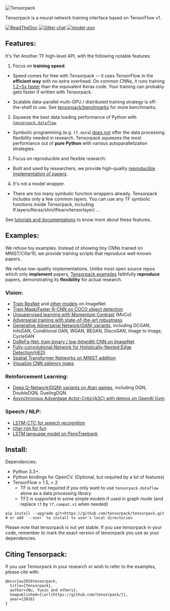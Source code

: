 ![Tensorpack](https://github.com/tensorpack/tensorpack/raw/master/.github/tensorpack.png)

Tensorpack is a neural network training interface based on TensorFlow v1.

[![ReadTheDoc](https://readthedocs.org/projects/tensorpack/badge/?version=latest)](http://tensorpack.readthedocs.io)
[![Gitter chat](https://img.shields.io/badge/chat-on%20gitter-46bc99.svg)](https://gitter.im/tensorpack/users)
[![model-zoo](https://img.shields.io/badge/model-zoo-brightgreen.svg)](http://models.tensorpack.com)
## Features:

It's Yet Another TF high-level API, with the following notable features:

1. Focus on __training speed__.
  + Speed comes for free with Tensorpack -- it uses TensorFlow in the __efficient way__ with no extra overhead.
    On common CNNs, it runs training [1.2~5x faster](https://github.com/tensorpack/benchmarks/tree/master/other-wrappers) than the equivalent Keras code.
    Your training can probably gets faster if written with Tensorpack.

  + Scalable data-parallel multi-GPU / distributed training strategy is off-the-shelf to use.
    See [tensorpack/benchmarks](https://github.com/tensorpack/benchmarks) for more benchmarks.

2. Squeeze the best data loading performance of Python with [`tensorpack.dataflow`](https://github.com/tensorpack/dataflow).
  + Symbolic programming (e.g. `tf.data`) [does not](https://tensorpack.readthedocs.io/tutorial/philosophy/dataflow.html#alternative-data-loading-solutions)
    offer the data processing flexibility needed in research.
    Tensorpack squeezes the most performance out of __pure Python__ with various autoparallelization strategies.

3. Focus on reproducible and flexible research:
  + Built and used by researchers, we provide high-quality [reproducible implementation of papers](https://github.com/tensorpack/tensorpack#examples).

4. It's not a model wrapper.
  + There are too many symbolic function wrappers already. Tensorpack includes only a few common layers.
    You can use any TF symbolic functions inside Tensorpack, including tf.layers/Keras/slim/tflearn/tensorlayer/....

See [tutorials and documentations](http://tensorpack.readthedocs.io/tutorial/index.html#user-tutorials) to know more about these features.

## Examples:

We refuse toy examples.
Instead of showing tiny CNNs trained on MNIST/Cifar10,
we provide training scripts that reproduce well-known papers.

We refuse low-quality implementations.
Unlike most open source repos which only __implement__ papers,
[Tensorpack examples](examples) faithfully __reproduce__ papers,
demonstrating its __flexibility__ for actual research.

### Vision:
+ [Train ResNet](examples/ResNet) and [other models](examples/ImageNetModels) on ImageNet
+ [Train Mask/Faster R-CNN on COCO object detection](examples/FasterRCNN)
+ [Unsupervised learning with Momentum Contrast](https://github.com/ppwwyyxx/moco.tensorflow) (MoCo)
+ [Adversarial training with state-of-the-art robustness](https://github.com/facebookresearch/ImageNet-Adversarial-Training)
+ [Generative Adversarial Network(GAN) variants](examples/GAN), including DCGAN, InfoGAN, Conditional GAN, WGAN, BEGAN, DiscoGAN, Image to Image, CycleGAN
+ [DoReFa-Net: train binary / low-bitwidth CNN on ImageNet](examples/DoReFa-Net)
+ [Fully-convolutional Network for Holistically-Nested Edge Detection(HED)](examples/HED)
+ [Spatial Transformer Networks on MNIST addition](examples/SpatialTransformer)
+ [Visualize CNN saliency maps](examples/Saliency)

### Reinforcement Learning:
+ [Deep Q-Network(DQN) variants on Atari games](examples/DeepQNetwork), including DQN, DoubleDQN, DuelingDQN.
+ [Asynchronous Advantage Actor-Critic(A3C) with demos on OpenAI Gym](examples/A3C-Gym)

### Speech / NLP:
+ [LSTM-CTC for speech recognition](examples/CTC-TIMIT)
+ [char-rnn for fun](examples/Char-RNN)
+ [LSTM language model on PennTreebank](examples/PennTreebank)

## Install:

Dependencies:

+ Python 3.3+.
+ Python bindings for OpenCV. (Optional, but required by a lot of features)
+ TensorFlow ≥ 1.5, < 2
  * TF is not not required if you only want to use `tensorpack.dataflow` alone as a data processing library
  * TF2 is supported in some simple models if used in graph mode (and replace `tf` by `tf.compat.v1` when needed)
```
pip install --upgrade git+https://github.com/tensorpack/tensorpack.git
# or add `--user` to install to user's local directories
```

Please note that tensorpack is not yet stable.
If you use tensorpack in your code, remember to mark the exact version of tensorpack you use as your dependencies.

## Citing Tensorpack:

If you use Tensorpack in your research or wish to refer to the examples, please cite with:
```
@misc{wu2016tensorpack,
  title={Tensorpack},
  author={Wu, Yuxin and others},
  howpublished={\url{https://github.com/tensorpack/}},
  year={2016}
}
```
